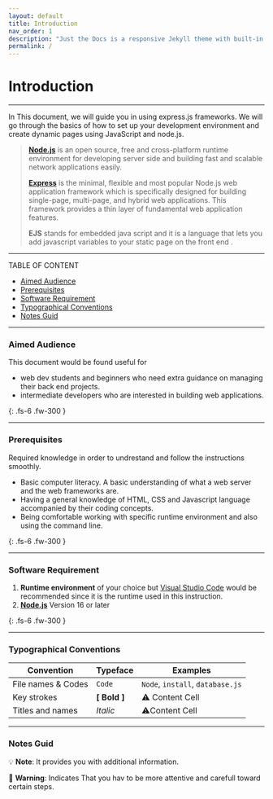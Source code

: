 ```yaml
---
layout: default
title: Introduction
nav_order: 1
description: "Just the Docs is a responsive Jekyll theme with built-in search that is easily customizable and hosted on GitHub Pages."
permalink: /
---
```

# Introduction
- - - -


In This document, we will guide you in using express.js frameworks. We will go through the basics of how to set up your development environment and create dynamic pages using JavaScript and node.js.

> [**Node.js**](https://nodejs.org/en/) is an open source, free and cross-platform runtime environment for developing server side and building  fast and scalable network applications easily.
> 
> [**Express**](https://expressjs.com/) is the minimal, flexible and most popular Node.js web application framework  which is specifically designed for building single-page, multi-page, and hybrid web applications. This framework provides a thin layer of fundamental web application features.
> 
> **EJS** stands for embedded java script and it is a language that lets you add javascript variables to your static page on the front end . 


- - - -
TABLE OF CONTENT 

* [Aimed Audience ](#aimed-audience)
* [Prerequisites](#prerequisites)
* [Software Requirement](#software-requirement)
* [Typographical Conventions](#typographical-conventions)
* [Notes Guid](#notes-guid)


- - - - 

### Aimed Audience 

This document would be found useful for
* web dev students and beginners who need extra guidance on managing their back end projects. 
* intermediate developers who are interested in building web applications.


{: .fs-6 .fw-300 }

- - - -


### Prerequisites
Required knowledge in order to undrestand and follow the instructions smoothly.
* Basic computer literacy. A basic understanding of what a web server and the web frameworks are. 
* Having a general knowledge of HTML, CSS and Javascript language accompanied by their coding concepts.
* Being comfortable working with specific runtime environment and also using the command line.

{: .fs-6 .fw-300 }


- - - -


### Software Requirement 

1. **Runtime environment** of your choice but [Visual Studio Code](https://code.visualstudio.com/) would be recommended since it is the runtime used in this instruction.<br>
2. [**Node.js**](https://nodejs.org/en/) Version 16 or later


{: .fs-6 .fw-300 }

- - - -


### Typographical Conventions


Convention    | Typeface      | Examples 
------------- | ------------- | -------------
File names & Codes | `Code`  | `Node`, `install`, ```database.js```
Key strokes   | **\[ Bold ]** | :warning: Content Cell
Titles and names | _Italic_ |  :warning:Content Cell

- - - -
### Notes Guid

:bulb: **Note**: It provides you with additional information.

:rotating_light: **Warning**: Indicates That you hav to be more attentive and carefull toward certain steps. 


